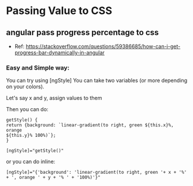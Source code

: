 
# Passing Value to CSS


## angular pass progress percentage to css

- Ref:
https://stackoverflow.com/questions/59386685/how-can-i-get-progress-bar-dynamically-in-angular


### Easy and Simple way:

You can try using [ngStyle] You can take two variables (or more depending on your colors).

Let's say x and y, assign values to them

Then you can do:

```
getStyle() {
return {background: `linear-gradient(to right, green ${this.x}%, orange 
${this.y}% 100%)`};
}     

[ngStyle]="getStyle()"
```

or you can do inline:

```
[ngStyle]="{'background': 'linear-gradient(to right, green '+ x + '%' + ', orange ' + y + '% ' + '100%)'}"
```





